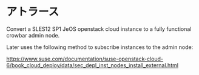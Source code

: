 アトラース
====

Convert a SLES12 SP1 JeOS openstack cloud instance to a fully functional crowbar admin node.

Later uses the following method to subscribe instances to the admin node:

https://www.suse.com/documentation/suse-openstack-cloud-6/book_cloud_deploy/data/sec_depl_inst_nodes_install_external.html

